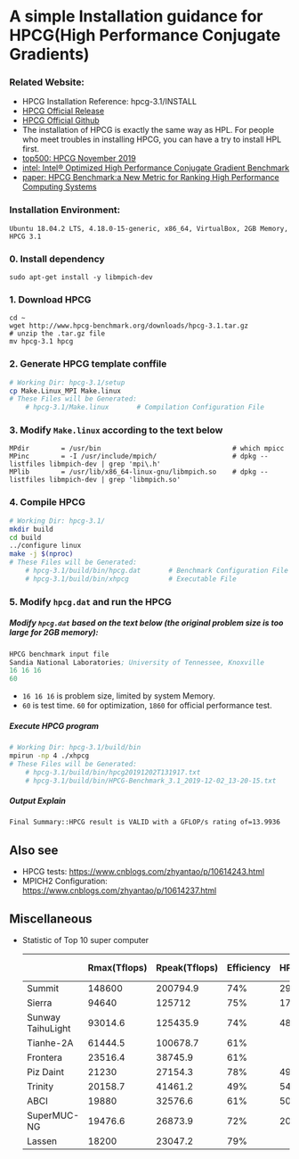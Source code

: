 # A simple Installation guidance for HPCG(High Performance Conjugate Gradients)

### Related Website:
* HPCG Installation Reference: hpcg-3.1/INSTALL
* [HPCG Official Release](https://www.hpcg-benchmark.org/index.html)
* [HPCG Official Github](https://github.com/hpcg-benchmark/hpcg/)
* The installation of HPCG is exactly the same way as HPL. For people who meet troubles in installing HPCG, you can have a try to install HPL first.
* [top500: HPCG November 2019](https://www.top500.org/hpcg/lists/2019/11/)
* [intel: Intel® Optimized High Performance Conjugate Gradient Benchmark](https://software.intel.com/en-us/mkl-linux-developer-guide-intel-optimized-high-performance-conjugate-gradient-benchmark)
* [paper: HPCG Benchmark:a New Metric for Ranking High Performance Computing Systems](http://www.netlib.org/utk/people/JackDongarra/PAPERS/HPCG-benchmark.pdf)

### Installation Environment:

    Ubuntu 18.04.2 LTS, 4.18.0-15-generic, x86_64, VirtualBox, 2GB Memory, HPCG 3.1

### 0. Install dependency

    sudo apt-get install -y libmpich-dev

### 1. Download HPCG
    cd ~
    wget http://www.hpcg-benchmark.org/downloads/hpcg-3.1.tar.gz
    # unzip the .tar.gz file
    mv hpcg-3.1 hpcg

### 2. Generate HPCG template conffile
```bash
# Working Dir: hpcg-3.1/setup
cp Make.Linux_MPI Make.linux
# These Files will be Generated:
	# hpcg-3.1/Make.linux		# Compilation Configuration File
```

### 3. Modify `Make.linux` according to the text below

    MPdir        = /usr/bin                                 # which mpicc
    MPinc        = -I /usr/include/mpich/                   # dpkg --listfiles libmpich-dev | grep 'mpi\.h'
    MPlib        = /usr/lib/x86_64-linux-gnu/libmpich.so    # dpkg --listfiles libmpich-dev | grep 'libmpich.so'

### 4. Compile HPCG
```bash
# Working Dir: hpcg-3.1/
mkdir build
cd build
../configure linux
make -j $(nproc)
# These Files will be Generated:
	# hpcg-3.1/build/bin/hpcg.dat		# Benchmark Configuration File
	# hpcg-3.1/build/bin/xhpcg			# Executable File
```


### 5. Modify `hpcg.dat` and run the HPCG

##### Modify `hpcg.dat` based on the text below (the original problem size is too large for 2GB memory):

```s
HPCG benchmark input file
Sandia National Laboratories; University of Tennessee, Knoxville
16 16 16
60
```
* `16 16 16` is problem size, limited by system Memory.
* `60` is test time. `60` for optimization, `1860` for official performance test.

##### Execute HPCG program

```bash
# Working Dir: hpcg-3.1/build/bin
mpirun -np 4 ./xhpcg
# These Files will be Generated:
	# hpcg-3.1/build/bin/hpcg20191202T131917.txt
	# hpcg-3.1/build/bin/HPCG-Benchmark_3.1_2019-12-02_13-20-15.txt
```

##### Output Explain

```bash
Final Summary::HPCG result is VALID with a GFLOP/s rating of=13.9936
```



## Also see

* HPCG tests: https://www.cnblogs.com/zhyantao/p/10614243.html 
* MPICH2 Configuration: https://www.cnblogs.com/zhyantao/p/10614237.html



## Miscellaneous

* Statistic of Top 10 super computer

    |                   | Rmax(Tflops) | Rpeak(Tflops) | Efficiency | HPCG(Tflops) | HPCG Efficiency |
    | ----------------- | ------------ | ------------- | ---------- | ------------ | --------------- |
    | Summit            | 148600       | 200794.9      | 74%        | 2925.75      | 1.5%            |
    | Sierra            | 94640        | 125712        | 75%        | 1795.67      | 1.4%            |
    | Sunway TaihuLight | 93014.6      | 125435.9      | 74%        | 480.85       | 0.4%            |
    | Tianhe-2A         | 61444.5      | 100678.7      | 61%        |              |                 |
    | Frontera          | 23516.4      | 38745.9       | 61%        |              |                 |
    | Piz Daint         | 21230        | 27154.3       | 78%        | 496.98       | 1.8%            |
    | Trinity           | 20158.7      | 41461.2       | 49%        | 546.12       | 1.3%            |
    | ABCI              | 19880        | 32576.6       | 61%        | 508.85       | 1.6%            |
    | SuperMUC-NG       | 19476.6      | 26873.9       | 72%        | 207.84       | 0.8%            |
    | Lassen            | 18200        | 23047.2       | 79%        |              |                 |